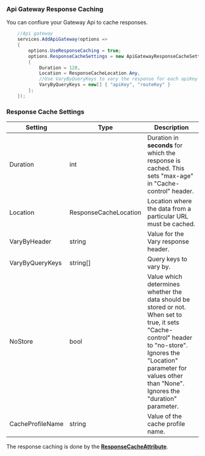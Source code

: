 ### Api Gateway Response Caching

You can confiure your Gateway Api to cache responses.

```C#
    //Api gateway
    services.AddApiGateway(options =>
    {
        options.UseResponseCaching = true;
        options.ResponseCacheSettings = new ApiGatewayResponseCacheSettings
        {
            Duration = 120,
            Location = ResponseCacheLocation.Any,
            //Use VaryByQueryKeys to vary the response for each apiKey & routeKey
            VaryByQueryKeys = new[] { "apiKey", "routeKey" } 
        };
    });
```

### Response Cache Settings

| Setting | Type | Description |
| ------- | ------- | ----------- |
|Duration | int | Duration in **seconds** for which the response is cached. This sets "max-age" in "Cache-control" header.|
|Location | ResponseCacheLocation | Location where the data from a particular URL must be cached.|
|VaryByHeader | string | Value for the Vary response header. |
|VaryByQueryKeys | string[] | Query keys to vary by. |
|NoStore | bool | Value which determines whether the data should be stored or not. When set to true, it sets "Cache-control" header to "no-store". Ignores the "Location" parameter for values other than "None". Ignores the "duration" parameter.|
| CacheProfileName | string |  Value of the cache profile name. |

The response caching is done by the [**ResponseCacheAttribute**](https://docs.microsoft.com/en-us/dotnet/api/microsoft.aspnetcore.mvc.responsecacheattribute?view=aspnetcore-3.0).